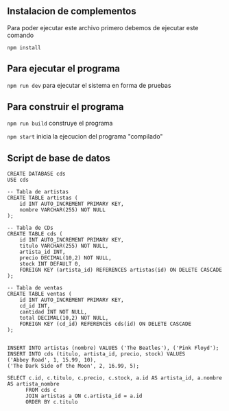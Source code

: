 ## Instalacion de complementos

Para poder ejecutar este archivo primero debemos de ejecutar este comando

```npm install```

## Para ejecutar el programa

```npm run dev``` para ejecutar el sistema en forma de pruebas

## Para construir el programa

```npm run build``` construye el programa

```npm start``` inicia la ejecucion del programa "compilado"

## Script de base de datos

```mysql
CREATE DATABASE cds
USE cds

-- Tabla de artistas
CREATE TABLE artistas (
    id INT AUTO_INCREMENT PRIMARY KEY,
    nombre VARCHAR(255) NOT NULL
);

-- Tabla de CDs
CREATE TABLE cds (
    id INT AUTO_INCREMENT PRIMARY KEY,
    titulo VARCHAR(255) NOT NULL,
    artista_id INT,
    precio DECIMAL(10,2) NOT NULL,
    stock INT DEFAULT 0,
    FOREIGN KEY (artista_id) REFERENCES artistas(id) ON DELETE CASCADE
);

-- Tabla de ventas
CREATE TABLE ventas (
    id INT AUTO_INCREMENT PRIMARY KEY,
    cd_id INT,
    cantidad INT NOT NULL,
    total DECIMAL(10,2) NOT NULL,
    FOREIGN KEY (cd_id) REFERENCES cds(id) ON DELETE CASCADE
);


INSERT INTO artistas (nombre) VALUES ('The Beatles'), ('Pink Floyd');
INSERT INTO cds (titulo, artista_id, precio, stock) VALUES 
('Abbey Road', 1, 15.99, 10),
('The Dark Side of the Moon', 2, 16.99, 5);

SELECT c.id, c.titulo, c.precio, c.stock, a.id AS artista_id, a.nombre AS artista_nombre
      FROM cds c
      JOIN artistas a ON c.artista_id = a.id
      ORDER BY c.titulo

```
